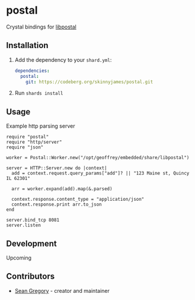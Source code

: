 # postal

Crystal bindings for [libpostal](https://github.com/openvenues/libpostal)

## Installation

1. Add the dependency to your `shard.yml`:

   ```yaml
   dependencies:
     postal:
       git: https://codeberg.org/skinnyjames/postal.git
   ```

2. Run `shards install`

## Usage

Example http parsing server

```crystal
require "postal"
require "http/server"
require "json"

worker = Postal::Worker.new("/opt/geoffrey/embedded/share/libpostal")

server = HTTP::Server.new do |context|
  add = context.request.query_params["add"]? || "123 Maine st, Quincy IL 62301"

  arr = worker.expand(add).map(&.parsed)

  context.response.content_type = "application/json"
  context.response.print arr.to_json
end

server.bind_tcp 8081
server.listen
```

## Development

Upcoming

## Contributors

- [Sean Gregory](https://codeberg.org/skinnyjames) - creator and maintainer
